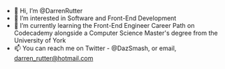 - 👋 Hi, I’m @DarrenRutter
- 👀 I’m interested in Software and Front-End Development
- 🌱 I’m currently learning the Front-End Engineer Career Path on Codecademy alongside a Computer Science Master's degree from the University of York
- 📫 You can reach me on Twitter - @DazSmash, or email, darren_rutter@hotmail.com

